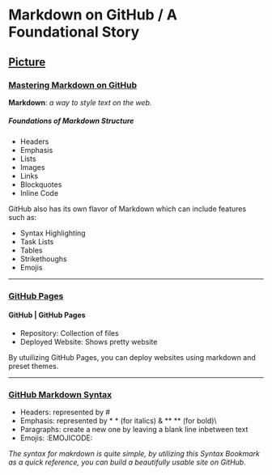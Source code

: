 # Markdown on GitHub / A Foundational Story
[Picture](https://github.githubassets.com/images/modules/site/social-cards/github-social.png)
---
### [Mastering Markdown on GitHub](https://guides.github.com/features/mastering-markdown/0)
**Markdown**: *a way to style text on the web.*
##### Foundations of Markdown Structure
* Headers 
* Emphasis 
* Lists
* Images
* Links
* Blockquotes
* Inline Code

GitHub also has its own flavor of Markdown which can include features such as: 
* Syntax Highlighting
* Task Lists
* Tables
* Strikethoughs
* Emojis 
---
### [GitHub Pages](https://pages.github.com/)

#### GitHub | GitHub Pages
* Repository: Collection of files
* Deployed Website: Shows pretty website

By utuilizing GitHub Pages, you can deploy websites using markdown and preset themes.
    
---
### [GitHub Markdown Syntax](https://docs.github.com/en/github/writing-on-github/basic-writing-and-formatting-syntax)
* Headers: represented by #
* Emphasis: represented by * * (for italics) & ** ** (for bold)\
* Paragraphs: create a new one by leaving a blank line inbetween text
* Emojis: :EMOJICODE:

*The syntax for makrdown is quite simple, by utilizing this Syntax Bookmark as a quick reference, you can build a beautifully usable site on GitHub.*
